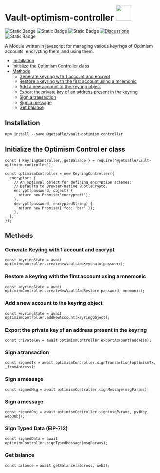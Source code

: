 # Vault-optimism-controller <code><a href="https://www.docker.com/" target="_blank"><img height="50" src="https://assets.coingecko.com/coins/images/25244/small/Optimism.png?1660904599"></a></code>

<img alt="Static Badge" src="https://img.shields.io/badge/version-v1.0.6-blue">  <img alt="Static Badge" src="https://img.shields.io/badge/nvm-v6.0.6-red">  <img alt="Static Badge" src="https://img.shields.io/badge/License-MIT-green">   [![Discussions][discussions-badge]][discussions-link]
 <img alt="Static Badge" src="https://img.shields.io/badge/Optimism_controller-documentation-purple">   

A Module written in javascript for managing various keyrings of Optimism accounts, encrypting them, and using them.

- [Installation](#installation)
- [Initialize the Optimism Controller class](#initialize-the-optimism-controller-class)
- [Methods](#methods)
  - [Generate Keyring with 1 account and encrypt](#generate-keyring-with-1-account-and-encrypt)
  - [Restore a keyring with the first account using a mnemonic](#restore-a-keyring-with-the-first-account-using-a-mnemonic)
  - [Add a new account to the keyring object](#add-a-new-account-to-the-keyring-object)
  - [Export the private key of an address present in the keyring](#export-the-private-key-of-an-address-present-in-the-keyring)
  - [Sign a transaction](#sign-a-transaction)
  - [Sign a message](#sign-a-message)
  - [Get balance](#get-balance)


## Installation
```
npm install --save @getsafle/vault-optimism-controller
```
## Initialize the Optimism Controller class

```
const { KeyringController, getBalance } = require('@getsafle/vault-optimism-controller');

const optimismController = new KeyringController({
  encryptor: {
    // An optional object for defining encryption schemes:
    // Defaults to Browser-native SubtleCrypto.
    encrypt(password, object) {
      return new Promise('encrypted!');
    },
    decrypt(password, encryptedString) {
      return new Promise({ foo: 'bar' });
    },
  },
});
```

## Methods

### Generate Keyring with 1 account and encrypt

```
const keyringState = await optimismController.createNewVaultAndKeychain(password);
```

### Restore a keyring with the first account using a mnemonic

```
const keyringState = await optimismController.createNewVaultAndRestore(password, mnemonic);
```

### Add a new account to the keyring object

```
const keyringState = await optimismController.addNewAccount(keyringObject);
```

### Export the private key of an address present in the keyring

```
const privateKey = await optimismController.exportAccount(address);
```

### Sign a transaction

```
const signedTx = await optimismController.signTransaction(optimismTx, _fromAddress);
```

### Sign a message

```
const signedMsg = await optimismController.signMessage(msgParams);
```

### Sign a message

```
const signedObj = await optimismController.sign(msgParams, pvtKey, web3Obj);
```

### Sign Typed Data (EIP-712)

```
const signedData = await optimismController.signTypedMessage(msgParams);
```

### Get balance

```
const balance = await getBalance(address, web3);
```
[discussions-badge]: https://img.shields.io/badge/Code_Quality-passing-rgba
[discussions-link]: https://github.com/getsafle/vault-optimism-controller/actions
